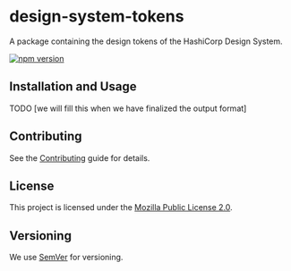 # design-system-tokens

A package containing the design tokens of the HashiCorp Design System.

[![npm version](https://badge.fury.io/js/%40hashicorp%2Fdesign-system-tokens.svg)](https://badge.fury.io/js/%40hashicorp%2Fdesign-system-tokens)

## Installation and Usage

TODO [we will fill this when we have finalized the output format]

## Contributing

See the [Contributing](CONTRIBUTING.md) guide for details.

## License

This project is licensed under the [Mozilla Public License 2.0](LICENSE.md).

## Versioning

We use [SemVer](http://semver.org/) for versioning.
